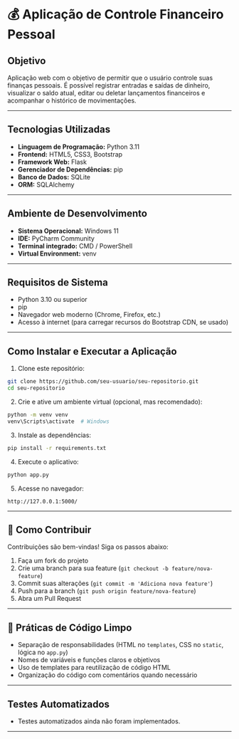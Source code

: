 
# 💰 Aplicação de Controle Financeiro Pessoal

##  Objetivo

Aplicação web com o objetivo de permitir que o usuário controle suas finanças pessoais. É possível registrar entradas e saídas de dinheiro, visualizar o saldo atual, editar ou deletar lançamentos financeiros e acompanhar o histórico de movimentações.

---

##  Tecnologias Utilizadas

- **Linguagem de Programação:** Python 3.11  
- **Frontend:** HTML5, CSS3, Bootstrap  
- **Framework Web:** Flask  
- **Gerenciador de Dependências:** pip  
- **Banco de Dados:** SQLite  
- **ORM:** SQLAlchemy  

---

##  Ambiente de Desenvolvimento

- **Sistema Operacional:** Windows 11  
- **IDE:** PyCharm Community  
- **Terminal integrado:** CMD / PowerShell  
- **Virtual Environment:** venv  

---

##  Requisitos de Sistema

- Python 3.10 ou superior  
- pip  
- Navegador web moderno (Chrome, Firefox, etc.)  
- Acesso à internet (para carregar recursos do Bootstrap CDN, se usado)

---

##  Como Instalar e Executar a Aplicação

1. Clone este repositório:

```bash
git clone https://github.com/seu-usuario/seu-repositorio.git
cd seu-repositorio
```

2. Crie e ative um ambiente virtual (opcional, mas recomendado):

```bash
python -m venv venv
venv\Scripts\activate  # Windows
```

3. Instale as dependências:

```bash
pip install -r requirements.txt
```

4. Execute o aplicativo:

```bash
python app.py
```

5. Acesse no navegador:

```
http://127.0.0.1:5000/
```

---

## 🤝 Como Contribuir

Contribuições são bem-vindas! Siga os passos abaixo:

1. Faça um fork do projeto  
2. Crie uma branch para sua feature (`git checkout -b feature/nova-feature`)  
3. Commit suas alterações (`git commit -m 'Adiciona nova feature'`)  
4. Push para a branch (`git push origin feature/nova-feature`)  
5. Abra um Pull Request

---

## 🧼 Práticas de Código Limpo

- Separação de responsabilidades (HTML no `templates`, CSS no `static`, lógica no `app.py`)  
- Nomes de variáveis e funções claros e objetivos  
- Uso de templates para reutilização de código HTML  
- Organização do código com comentários quando necessário  

---

##  Testes Automatizados

- Testes automatizados ainda não foram implementados.

---
